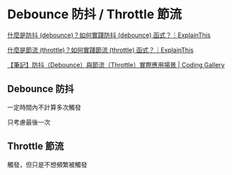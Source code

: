 # Debounce 防抖 / Throttle 節流

[什麼是防抖 (debounce)？如何實踐防抖 (debounce) 函式？｜ExplainThis](https://www.explainthis.io/zh-hant/swe/debounce)

[什麼是節流 (throttle)？如何實踐節流 (throttle) 函式？｜ExplainThis](https://www.explainthis.io/zh-hant/swe/throttle)

[【筆記】防抖（Debounce）與節流（Throttle）實際應用場景 | Coding Gallery](https://hsuan.info/2023/08/28/14-debounce-throttle-in-js/)


## Debounce 防抖

一定時間內不計算多次觸發

只考慮最後一次


## Throttle 節流

觸發，但只是不想頻繁被觸發



